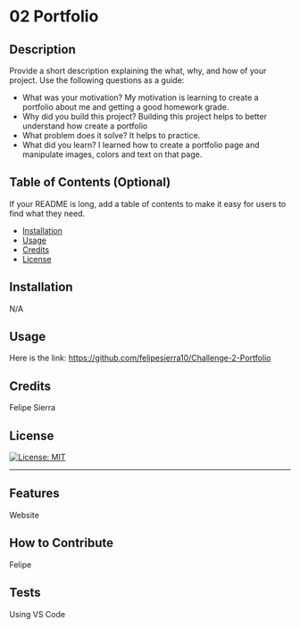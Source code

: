 # 02 Portfolio

## Description

Provide a short description explaining the what, why, and how of your project. Use the following questions as a guide:

- What was your motivation? My motivation is learning to create a portfolio about me and getting a good homework grade.
- Why did you build this project? Building this project helps to better understand how create a portfolio
- What problem does it solve? It helps to practice.
- What did you learn? I learned how to create a portfolio page and manipulate images, colors and text on that page.

## Table of Contents (Optional)

If your README is long, add a table of contents to make it easy for users to find what they need.

- [Installation](#installation)
- [Usage](#usage)
- [Credits](#credits)
- [License](#license)

## Installation

N/A

## Usage

Here is the link: https://github.com/felipesierra10/Challenge-2-Portfolio

## Credits

Felipe Sierra

## License

[![License: MIT](https://img.shields.io/badge/License-MIT-yellow.svg)](https://opensource.org/licenses/MIT)

---



## Features

Website

## How to Contribute

Felipe

## Tests

Using VS Code